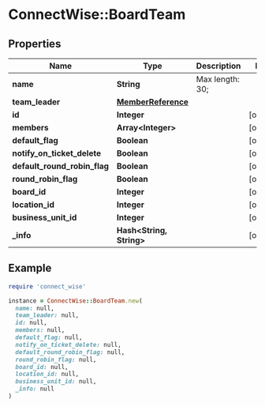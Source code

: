 # ConnectWise::BoardTeam

## Properties

| Name | Type | Description | Notes |
| ---- | ---- | ----------- | ----- |
| **name** | **String** |  Max length: 30; |  |
| **team_leader** | [**MemberReference**](MemberReference.md) |  |  |
| **id** | **Integer** |  | [optional] |
| **members** | **Array&lt;Integer&gt;** |  | [optional] |
| **default_flag** | **Boolean** |  | [optional] |
| **notify_on_ticket_delete** | **Boolean** |  | [optional] |
| **default_round_robin_flag** | **Boolean** |  | [optional] |
| **round_robin_flag** | **Boolean** |  | [optional] |
| **board_id** | **Integer** |  | [optional] |
| **location_id** | **Integer** |  | [optional] |
| **business_unit_id** | **Integer** |  | [optional] |
| **_info** | **Hash&lt;String, String&gt;** |  | [optional] |

## Example

```ruby
require 'connect_wise'

instance = ConnectWise::BoardTeam.new(
  name: null,
  team_leader: null,
  id: null,
  members: null,
  default_flag: null,
  notify_on_ticket_delete: null,
  default_round_robin_flag: null,
  round_robin_flag: null,
  board_id: null,
  location_id: null,
  business_unit_id: null,
  _info: null
)
```

